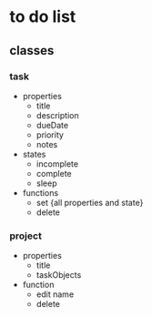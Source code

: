 # to do list

## classes
### task
- properties
    - title
    - description
    - dueDate
    - priority
    - notes
- states
    - incomplete
    - complete
    - sleep
- functions
    - set {all properties and state}
    - delete
### project
- properties
    - title
    - taskObjects
- function 
    - edit name
    - delete

